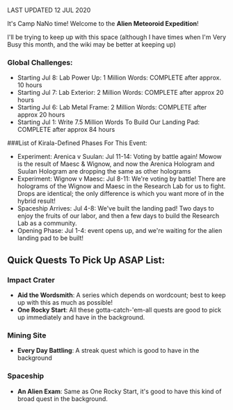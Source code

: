 LAST UPDATED 12 JUL 2020

It's Camp NaNo time! Welcome to the **Alien Meteoroid Expedition**!

I'll be trying to keep up with this space (although I have times when I'm Very Busy this month, and the wiki may be better at keeping up)

### Global Challenges:

- Starting Jul 8: Lab Power Up: 1 Million Words: COMPLETE after approx. 10 hours
- Starting Jul 7: Lab Exterior: 2 Million Words: COMPLETE after approx 20 hours
- Starting Jul 6: Lab Metal Frame: 2 Million Words: COMPLETE after approx 20 hours
- Starting Jul 1: Write 7.5 Million Words To Build Our Landing Pad: COMPLETE after approx 84 hours

###List of Kirala-Defined Phases For This Event:

- Experiment: Arenica v Suulan: Jul 11-14: Voting by battle again! Mowow is the result of Maesc & Wignow, and now the Arenica Hologram and Suulan Hologram are dropping the same as other holograms
- Experiment: Wignow v Maesc: Jul 8-11: We're voting by battle! There are holograms of the Wignow and Maesc in the Research Lab for us to fight. Drops are identical; the only difference is which you want more of in the hybrid result!
- Spaceship Arrives: Jul 4-8: We've built the landing pad! Two days to enjoy the fruits of our labor, and then a few days to build the Research Lab as a community.
- Opening Phase: Jul 1-4: event opens up, and we're waiting for the alien landing pad to be built!

## Quick Quests To Pick Up ASAP List:

### Impact Crater

- **Aid the Wordsmith**: A series which depends on wordcount; best to keep up with this as much as possible!
- **One Rocky Start**: All these gotta-catch-'em-all quests are good to pick up immediately and have in the background.

### Mining Site

- **Every Day Battling**: A streak quest which is good to have in the background

### Spaceship

- **An Alien Exam**: Same as One Rocky Start, it's good to have this kind of broad quest in the background.

